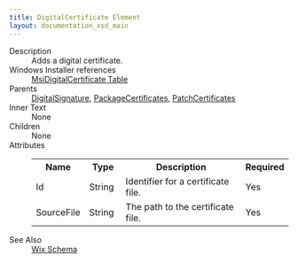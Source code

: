 ```yaml
---
title: DigitalCertificate Element
layout: documentation_xsd_main
---
```

<dl>
  <dt>Description</dt>
  <dd>                 Adds a digital certificate.             </dd>
  <dt>Windows Installer references</dt>
  <dd>
    <a href="http://msdn.microsoft.com/library/aa370086.aspx" target="_blank">MsiDigitalCertificate Table</a>
  </dd>
  <dt>Parents</dt>
  <dd>
    <a href="../digitalsignature/">DigitalSignature</a>, <a href="../packagecertificates/">PackageCertificates</a>, <a href="../patchcertificates/">PatchCertificates</a></dd>
  <dt>Inner Text</dt>
  <dd>None</dd>
  <dt>Children</dt>
  <dd>None</dd>
  <dt>Attributes</dt>
  <dd>
    <table cellspacing="0" cellpadding="0" class="schema">
      <tr>
        <th width="15%">Name</th>
        <th width="15%">Type</th>
        <th width="65%">Description</th>
        <th width="15%">Required</th>
      </tr>
      <tr>
        <td>Id</td>
        <td>String</td>
        <td>Identifier for a certificate file.</td>
        <td>Yes</td>
      </tr>
      <tr>
        <td>SourceFile</td>
        <td>String</td>
        <td>The path to the certificate file.</td>
        <td>Yes</td>
      </tr>
    </table>
  </dd>
  <dt>See Also</dt>
  <dd>
    <a href="../wix">Wix Schema</a>
  </dd>
</dl>

